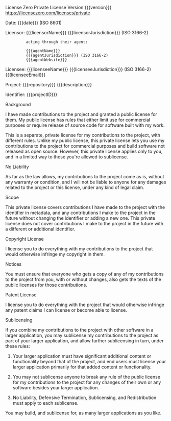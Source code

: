 License Zero Private License
Version {{{version}}}
https://licensezero.com/licenses/private

Date:        {{{date}}} (ISO 8601)

Licensor:    {{{licensorName}}}
             {{{licensorJurisdiction}}} (ISO 3166-2)

             acting through their agent:

             {{{agentName}}}
             {{{agentJurisdiction}}} (ISO 3166-2)
             {{{agentWebsite}}}

Licensee:    {{{licenseeName}}}
             {{{licenseeJurisdiction}}} (ISO 3166-2)
             {{{licenseeEmail}}}

Project:     {{{repository}}}
             {{{description}}}

Identifier:  {{{projectID}}}

Background

  I have made contributions to the project and granted a
  public license for them.  My public license has rules
  that either limit use for commercial purposes or require
  release of source code for software built with my work.

  This is a separate, private license for my contributions
  to the project, with different rules.  Unlike my
  public license, this private license lets you use my
  contributions to the project for commercial purposes and
  build software not released as open source.  However,
  this private license applies only to you, and in a
  limited way to those you're allowed to sublicense.

No Liability

  As far as the law allows, my contributions to the project
  come as is, without any warranty or condition, and I will
  not be liable to anyone for any damages related to the
  project or this license, under any kind of legal claim.

Scope

  This private license covers contributions I have made
  to the project with the identifier in metadata, and
  any contributions I make to the project in the future
  without changing the identifier or adding a new one.
  This private license does not cover contributions I
  make to the project in the future with a different or
  additional identifier.

Copyright License

  I license you to do everything with my contributions to
  the project that would otherwise infringe my copyright
  in them.

Notices

  You must ensure that everyone who gets a copy of any of
  my contributions to the project from you, with or without
  changes, also gets the texts of the public licenses for
  those contributions.

Patent License

  I license you to do everything with the project that
  would otherwise infringe any patent claims I can license
  or become able to license.

Sublicensing

  If you combine my contributions to the project with other
  software in a larger application, you may sublicense
  my contributions to the project as part of your larger
  application, and allow further sublicensing in turn,
  under these rules:

  1. Your larger application must have significant
     additional content or functionality beyond that of
     the project, and end users must license your larger
     application primarily for that added content or
     functionality.

  2. You may not sublicense anyone to break any rule of
     the public license for my contributions to the project
     for any changes of their own or any software besides
     your larger application.

  3. No Liability, Defensive Termination, Sublicensing,
     and Redistribution must apply to each sublicense.

  You may build, and sublicense for, as many larger
  applications as you like.

